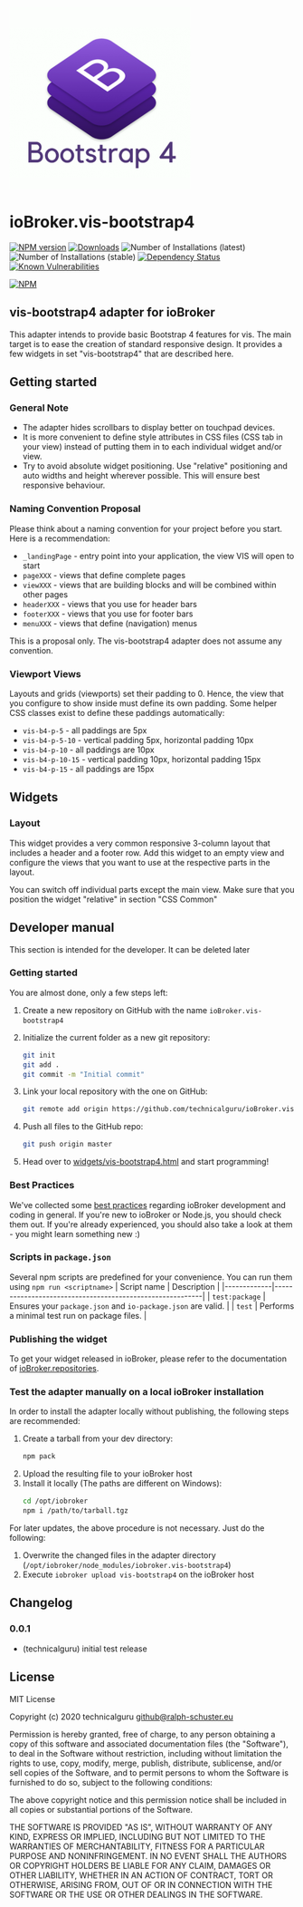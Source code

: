 ![Logo](admin/vis-bootstrap4.png)
# ioBroker.vis-bootstrap4

[![NPM version](http://img.shields.io/npm/v/iobroker.vis-bootstrap4.svg)](https://www.npmjs.com/package/iobroker.vis-bootstrap4)
[![Downloads](https://img.shields.io/npm/dm/iobroker.vis-bootstrap4.svg)](https://www.npmjs.com/package/iobroker.vis-bootstrap4)
![Number of Installations (latest)](http://iobroker.live/badges/vis-bootstrap4-installed.svg)
![Number of Installations (stable)](http://iobroker.live/badges/vis-bootstrap4-stable.svg)
[![Dependency Status](https://img.shields.io/david/technicalguru/iobroker.vis-bootstrap4.svg)](https://david-dm.org/technicalguru/iobroker.vis-bootstrap4)
[![Known Vulnerabilities](https://snyk.io/test/github/technicalguru/ioBroker.vis-bootstrap4/badge.svg)](https://snyk.io/test/github/technicalguru/ioBroker.vis-bootstrap4)

[![NPM](https://nodei.co/npm/iobroker.vis-bootstrap4.png?downloads=true)](https://nodei.co/npm/iobroker.vis-bootstrap4/)

## vis-bootstrap4 adapter for ioBroker
This adapter intends to provide basic Bootstrap 4 features for vis. The main target is to ease the creation of standard responsive design. It provides a few widgets in set "vis-bootstrap4" that are described here.

## Getting started

### General Note
* The adapter hides scrollbars to display better on touchpad devices.
* It is more convenient to define style attributes in CSS files (CSS tab in your view) instead of putting them in to each individual widget and/or view.
* Try to avoid absolute widget positioning. Use "relative" positioning and auto widths and height wherever possible. This will ensure best responsive behaviour.

### Naming Convention Proposal
Please think about a naming convention for your project before you start. Here is a recommendation:

* `_landingPage` - entry point into your application, the view VIS will open to start
* `pageXXX` - views that define complete pages
* `viewXXX` - views that are building blocks and will be combined within other pages
* `headerXXX` - views that you use for header bars
* `footerXXX` - views that you use for footer bars
* `menuXXX` - views that define (navigation) menus

This is a proposal only. The vis-bootstrap4 adapter does not assume any convention.

### Viewport Views
Layouts and grids (viewports) set their padding to 0. Hence, the view that you configure to show inside must define its own padding. Some helper CSS classes exist to define these paddings automatically:

* `vis-b4-p-5` - all paddings are 5px
* `vis-b4-p-5-10` - vertical padding 5px, horizontal padding 10px
* `vis-b4-p-10` - all paddings are 10px
* `vis-b4-p-10-15` - vertical padding 10px, horizontal padding 15px
* `vis-b4-p-15` - all paddings are 15px


## Widgets

### Layout
This widget provides a very common responsive 3-column layout that includes a header and a footer row. Add this widget to an empty view and configure the views that you want to use at the respective parts in the layout.

You can switch off individual parts except the main view. Make sure that you position the widget "relative" in section "CSS Common"

## Developer manual
This section is intended for the developer. It can be deleted later

### Getting started

You are almost done, only a few steps left:
1. Create a new repository on GitHub with the name `ioBroker.vis-bootstrap4`
1. Initialize the current folder as a new git repository:  
    ```bash
    git init
    git add .
    git commit -m "Initial commit"
    ```
1. Link your local repository with the one on GitHub:  
    ```bash
    git remote add origin https://github.com/technicalguru/ioBroker.vis-bootstrap4
    ```

1. Push all files to the GitHub repo:  
    ```bash
    git push origin master
    ```
1. Head over to [widgets/vis-bootstrap4.html](widgets/vis-bootstrap4.html) and start programming!

### Best Practices
We've collected some [best practices](https://github.com/ioBroker/ioBroker.repositories#development-and-coding-best-practices) regarding ioBroker development and coding in general. If you're new to ioBroker or Node.js, you should
check them out. If you're already experienced, you should also take a look at them - you might learn something new :)

### Scripts in `package.json`
Several npm scripts are predefined for your convenience. You can run them using `npm run <scriptname>`
| Script name | Description                                              |
|-------------|----------------------------------------------------------|
| `test:package`    | Ensures your `package.json` and `io-package.json` are valid. |
| `test` | Performs a minimal test run on package files. |

### Publishing the widget
To get your widget released in ioBroker, please refer to the documentation 
of [ioBroker.repositories](https://github.com/ioBroker/ioBroker.repositories#requirements-for-adapter-to-get-added-to-the-latest-repository).

### Test the adapter manually on a local ioBroker installation
In order to install the adapter locally without publishing, the following steps are recommended:
1. Create a tarball from your dev directory:  
    ```bash
    npm pack
    ```
1. Upload the resulting file to your ioBroker host
1. Install it locally (The paths are different on Windows):
    ```bash
    cd /opt/iobroker
    npm i /path/to/tarball.tgz
    ```

For later updates, the above procedure is not necessary. Just do the following:
1. Overwrite the changed files in the adapter directory (`/opt/iobroker/node_modules/iobroker.vis-bootstrap4`)
1. Execute `iobroker upload vis-bootstrap4` on the ioBroker host

## Changelog

### 0.0.1
* (technicalguru) initial test release

## License
MIT License

Copyright (c) 2020 technicalguru <github@ralph-schuster.eu>

Permission is hereby granted, free of charge, to any person obtaining a copy
of this software and associated documentation files (the "Software"), to deal
in the Software without restriction, including without limitation the rights
to use, copy, modify, merge, publish, distribute, sublicense, and/or sell
copies of the Software, and to permit persons to whom the Software is
furnished to do so, subject to the following conditions:

The above copyright notice and this permission notice shall be included in all
copies or substantial portions of the Software.

THE SOFTWARE IS PROVIDED "AS IS", WITHOUT WARRANTY OF ANY KIND, EXPRESS OR
IMPLIED, INCLUDING BUT NOT LIMITED TO THE WARRANTIES OF MERCHANTABILITY,
FITNESS FOR A PARTICULAR PURPOSE AND NONINFRINGEMENT. IN NO EVENT SHALL THE
AUTHORS OR COPYRIGHT HOLDERS BE LIABLE FOR ANY CLAIM, DAMAGES OR OTHER
LIABILITY, WHETHER IN AN ACTION OF CONTRACT, TORT OR OTHERWISE, ARISING FROM,
OUT OF OR IN CONNECTION WITH THE SOFTWARE OR THE USE OR OTHER DEALINGS IN THE
SOFTWARE.
